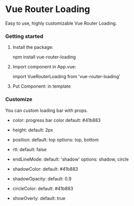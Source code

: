 # Vue Router Loading
Easy to use, highly customizable Vue Router Loading.

### Getting started

 1. Install the package:

    npm install vue-router-loading

 2. Import component in App.vue:
 
    import VueRouterLoading from 'vue-router-loading'

 3. Put Component: in template

### Customize
You can custom loading bar with props.

 

 - color: 
 progress bar color
 default: #41b883
 
 - height:
 default: 2px
 
 - position:
default: top
options: top, bottom

- rtl:
default: false

- endLineMode: 
default: 'shadow'
options: shadow, circle

- shadowColor:
default: #41b883

- shadowOpacity:
default: 0.9

- circleColor: 
default: #41b883

- showOverly:
default: true